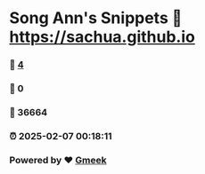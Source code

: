 # Song Ann's Snippets :link: https://sachua.github.io 
### :page_facing_up: [4](https://sachua.github.io/tag.html) 
### :speech_balloon: 0 
### :hibiscus: 36664 
### :alarm_clock: 2025-02-07 00:18:11 
### Powered by :heart: [Gmeek](https://github.com/Meekdai/Gmeek)
